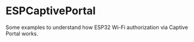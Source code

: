 # ESPCaptivePortal
Some examples to understand how ESP32 Wi-Fi authorization via Captive Portal works.
